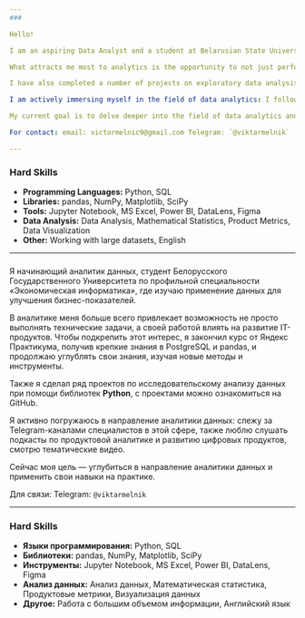 ```yaml
---
###

Hello!

I am an aspiring Data Analyst and a student at Belarusian State University majoring in "Economic Informatics," where I study the application of data to improve business performance.

What attracts me most to analytics is the opportunity to not just perform technical tasks, but to influence the development of IT products with my work. To support this interest, I completed a course from Yandex, gaining a strong knowledge of PostgreSQL and pandas, and I continue to deepen my knowledge by studying new methods and tools.

I have also completed a number of projects on exploratory data analysis using **Python** libraries. You can view these projects on GitHub.

I am actively immersing myself in the field of data analytics: I follow specialists in this area on Telegram channels, and I also enjoy listening to podcasts on product analytics and digital product development, and watching relevant videos.

My current goal is to delve deeper into the field of data analytics and apply my skills in practice.

For contact: email: victormelnic9@gmail.com Telegram: `@viktarmelnik`

---
```


### **Hard Skills**

* **Programming Languages:** Python, SQL
* **Libraries:** pandas, NumPy, Matplotlib, SciPy
* **Tools:** Jupyter Notebook, MS Excel, Power BI, DataLens, Figma
* **Data Analysis:** Data Analysis, Mathematical Statistics, Product Metrics, Data Visualization
* **Other:** Working with large datasets, English

---

###

Я начинающий аналитик данных, студент Белорусского Государственного Университета по профильной специальности «Экономическая информатика», где изучаю применение данных для улучшения бизнес-показателей.

В аналитике меня больше всего привлекает возможность не просто выполнять технические задачи, а своей работой влиять на развитие IT-продуктов. Чтобы подкрепить этот интерес, я закончил курс от Яндекс Практикума, получив крепкие знания в PostgreSQL и pandas, и продолжаю углублять свои знания, изучая новые методы и инструменты.

Также я сделал ряд проектов по исследовательскому анализу данных при помощи библиотек **Python**, с проектами можно ознакомиться на GitHub.

Я активно погружаюсь в направление аналитики данных: слежу за Telegram-каналами специалистов в этой сфере, также люблю слушать подкасты по продуктовой аналитике и развитию цифровых продуктов, смотрю тематические видео.

Сейчас моя цель — углубиться в направление аналитики данных и применить свои навыки на практике.

Для связи: Telegram: `@viktarmelnik`

---
### **Hard Skills**

* **Языки программирования:** Python, SQL
* **Библиотеки:** pandas, NumPy, Matplotlib, SciPy
* **Инструменты:** Jupyter Notebook, MS Excel, Power BI, DataLens, Figma
* **Анализ данных:** Анализ данных, Математическая статистика, Продуктовые метрики, Визуализация данных
* **Другое:** Работа с большим объемом информации, Английский язык
